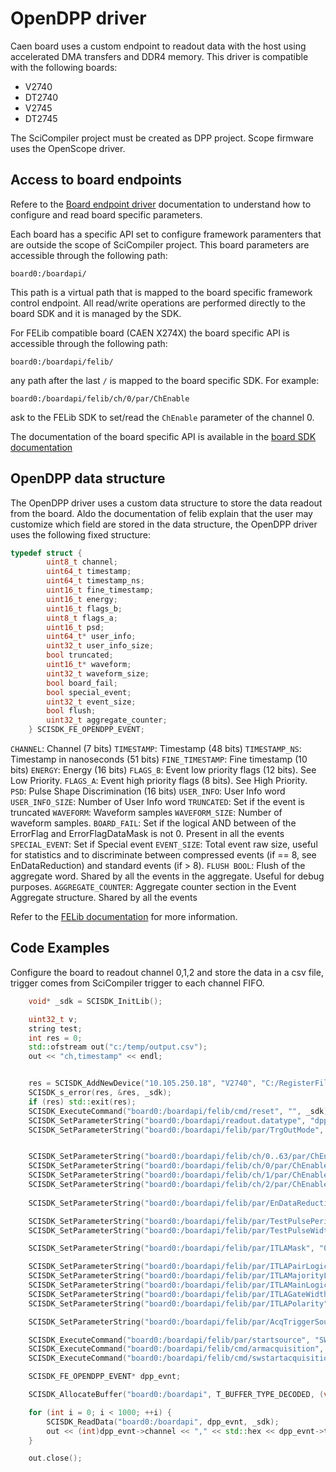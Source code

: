 # OpenDPP driver

Caen board uses a custom endpoint to readout data with the host using accelerated DMA transfers and DDR4 memory. 
This driver is compatible with the following boards:
- V2740
- DT2740
- V2745
- DT2745

The SciCompiler project must be created as DPP project. Scope firmware uses the OpenScope driver.

## Access to board endpoints

Refere to the [Board endpoint driver](board_endpoint.md) documentation to understand how to configure and read board specific parameters.

Each board has a specific API set to configure framework paramenters that are outside the scope of SciCompiler project.
This board parameters are accessible through the following path:

`board0:/boardapi/`

This path is a virtual path that is mapped to the board specific framework control endpoint. All read/write operations are performed directly to the board SDK and it is managed by the SDK.

For FELib compatible board (CAEN X274X) the board specific API is accessible through the following path:

`board0:/boardapi/felib/`

any path after the last `/` is mapped to the board specific SDK. For example:

`board0:/boardapi/felib/ch/0/par/ChEnable`

ask to the FELib SDK to set/read the `ChEnable` parameter of the channel 0.

The documentation of the board specific API is available in the [board SDK documentation](https://www.caen.it/products/caen-felib-library/)


## OpenDPP data structure

The OpenDPP driver uses a custom data structure to store the data readout from the board. Aldo the documentation of felib explain that the user may customize which field are stored in the data structure, the OpenDPP driver uses the following fixed structure:

```c
typedef struct {
		uint8_t channel;
		uint64_t timestamp;
		uint64_t timestamp_ns;
		uint16_t fine_timestamp;
		uint16_t energy;
		uint16_t flags_b;
		uint8_t flags_a;
		uint16_t psd;
		uint64_t* user_info;
		uint32_t user_info_size;
		bool truncated;
		uint16_t* waveform;
		uint32_t waveform_size;
		bool board_fail;
		bool special_event;
		uint32_t event_size;
		bool flush;
		uint32_t aggregate_counter;
	} SCISDK_FE_OPENDPP_EVENT;
```

`CHANNEL`: Channel (7 bits)
`TIMESTAMP`: Timestamp (48 bits)
`TIMESTAMP_NS`: Timestamp in nanoseconds (51 bits)
`FINE_TIMESTAMP`: Fine timestamp (10 bits)
`ENERGY`: Energy (16 bits)
`FLAGS_B`: Event low priority flags (12 bits). See Low Priority.
`FLAGS_A`: Event high priority flags (8 bits). See High Priority.
`PSD`: Pulse Shape Discrimination (16 bits)
`USER_INFO`: User Info word
`USER_INFO_SIZE`: Number of User Info word
`TRUNCATED`: Set if the event is truncated
`WAVEFORM`:  Waveform samples
`WAVEFORM_SIZE`: Number of waveform samples.
`BOARD_FAIL`: Set if the logical AND between of the ErrorFlag and ErrorFlagDataMask is not 0. Present in all the events
`SPECIAL_EVENT`: Set if Special event
`EVENT_SIZE`: Total event raw size, useful for statistics and to discriminate between compressed events (if == 8, see EnDataReduction) and standard events (if > 8).
`FLUSH BOOL`: Flush of the aggregate word. Shared by all the events in the aggregate. Useful for debug purposes.
`AGGREGATE_COUNTER`: Aggregate counter section in the Event Aggregate structure. Shared by all the events

Refer to the [FELib documentation](https://www.caen.it/products/caen-felib-library/) for more information.

## Code Examples

Configure the board to readout channel 0,1,2 and store the data in a csv file, trigger comes from SciCompiler trigger to each channel FIFO.

```c++
	void* _sdk = SCISDK_InitLib();

    uint32_t v;
	string test;
	int res = 0;
	std::ofstream out("c:/temp/output.csv");
	out << "ch,timestamp" << endl;


	res = SCISDK_AddNewDevice("10.105.250.18", "V2740", "C:/RegisterFile.json", "board0", _sdk);
	SCISDK_s_error(res, &res, _sdk);
	if (res) std::exit(res);
	SCISDK_ExecuteCommand("board0:/boardapi/felib/cmd/reset", "", _sdk);
	SCISDK_SetParameterString("board0:/boardapi/readout.datatype", "dpp", _sdk);
    SCISDK_SetParameterString("board0:/boardapi/felib/par/TrgOutMode", "UserTrgout", _sdk);


	SCISDK_SetParameterString("board0:/boardapi/felib/ch/0..63/par/ChEnable", "false", _sdk);
	SCISDK_SetParameterString("board0:/boardapi/felib/ch/0/par/ChEnable", "true", _sdk);
	SCISDK_SetParameterString("board0:/boardapi/felib/ch/1/par/ChEnable", "true", _sdk);
	SCISDK_SetParameterString("board0:/boardapi/felib/ch/2/par/ChEnable", "true", _sdk);
	
    SCISDK_SetParameterString("board0:/boardapi/felib/par/EnDataReduction", "true", _sdk);

	SCISDK_SetParameterString("board0:/boardapi/felib/par/TestPulsePeriod", "100000", _sdk);
	SCISDK_SetParameterString("board0:/boardapi/felib/par/TestPulseWidth", "1000", _sdk);

	SCISDK_SetParameterString("board0:/boardapi/felib/par/ITLAMask", "0x1", _sdk);

	SCISDK_SetParameterString("board0:/boardapi/felib/par/ITLAPairLogic", "None", _sdk);
	SCISDK_SetParameterString("board0:/boardapi/felib/par/ITLAMajorityLev", "0", _sdk);
	SCISDK_SetParameterString("board0:/boardapi/felib/par/ITLAMainLogic", "OR", _sdk);
	SCISDK_SetParameterString("board0:/boardapi/felib/par/ITLAGateWidth", "800", _sdk);
	SCISDK_SetParameterString("board0:/boardapi/felib/par/ITLAPolarity", "Direct", _sdk);

	SCISDK_SetParameterString("board0:/boardapi/felib/par/AcqTriggerSource", "ITLA", _sdk);

	SCISDK_ExecuteCommand("board0:/boardapi/felib/par/startsource", "SWcmd", _sdk);
	SCISDK_ExecuteCommand("board0:/boardapi/felib/cmd/armacquisition", "", _sdk);
	SCISDK_ExecuteCommand("board0:/boardapi/felib/cmd/swstartacquisition", "", _sdk);

	SCISDK_FE_OPENDPP_EVENT* dpp_evnt;

	SCISDK_AllocateBuffer("board0:/boardapi", T_BUFFER_TYPE_DECODED, (void**)&dpp_evnt, _sdk);

	for (int i = 0; i < 1000; ++i) {
		SCISDK_ReadData("board0:/boardapi", dpp_evnt, _sdk);
		out << (int)dpp_evnt->channel << "," << std::hex << dpp_evnt->timestamp << endl;
	}

	out.close();
```

